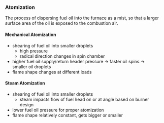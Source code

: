 ```toc
```

### Atomization
The process of dispersing fuel oil into the furnace as a mist, so that a larger surface area of the oil is exposed to the combustion air.

#### Mechanical Atomization
-	shearing of fuel oil into smaller droplets
	-	high pressure
	-	radical direction changes in spin chamber
-	higher fuel oil supply/return header pressure -> faster oil spins -> smaller oil droplets
-	flame shape changes at different loads

#### Steam Atomization
-	shearing of fuel oil into smaller droplets
	-	steam impacts flow of fuel head on or at angle based on burner design
-	lower fuel oil pressure for proper atomization
-	flame shape relatively constant, gets bigger or smaller
